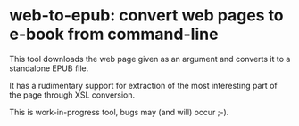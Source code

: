# web-to-epub: convert web pages to e-book from command-line

This tool downloads the web page given as an argument and converts it
to a standalone EPUB file.

It has a rudimentary support for extraction of the most interesting part
of the page through XSL conversion.

This is work-in-progress tool, bugs may (and will) occur ;-).
